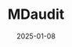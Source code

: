 ---  
layout: startup_page  
title: "MDaudit"  
id: "mdaudit.com"  
permalink: "/mdauditmdaudit.com01082025/"  
website: "https://mdaudit.com/"  
funding_round: "Strategic Growth Investment"  
funding_amount: ""  
investors: "Bregal Sagemount, Primus Capital"  
about: "MDaudit is a healthcare technology provider specializing in billing, coding compliance, and revenue integrity software. Their SaaS platform serves a large number of providers, helping them to minimize billing risks and maximize revenue through an AI-powered, integrated, cloud-based system. This platform allows for collaboration between people and technology."  
markets: "Healthtech, Billing, Compliance, FinTech, Software"  
hq: "Waltham, Massachusetts, United States"  
founded_year: "1993"  
linkedin: "https://www.linkedin.com/company/mdaudit-software"  
twitter: "https://twitter.com/mdaudit"  
instagram: ""  
facebook: "https://www.facebook.com/MDauditSoftware"  
crunchbase: "https://www.crunchbase.com/organization/mdaudit"  
pitchbook: "https://pitchbook.com/profiles/company/152041-60"  

date_display: "08-Jan-2025"  
date: "2025-01-08"

# SEO Optimization  
meta_title: "MDaudit - Strategic Growth Investment"  
meta_description: "MDaudit, MDaudit is a healthcare technology provider specializing in billing, coding compliance, and revenue integrity software. Their SaaS platform serves a l..."  
meta_keywords: "MDaudit, Healthtech, Billing, Compliance, FinTech, Software, Strategic Growth Investment funding"  
canonical_url: "https://startup.projectstartups.com/mdauditmdaudit.com01082025/"  
---